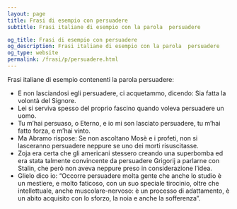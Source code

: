 ```yaml
---
layout: page
title: Frasi di esempio con persuadere 
subtitle: Frasi italiane di esempio con la parola  persuadere

og_title: Frasi di esempio con persuadere 
og_description: Frasi italiane di esempio con la parola  persuadere
og_type: website
permalink: /frasi/p/persuadere.html
---
```


Frasi italiane di esempio contenenti la parola persuadere:


- E non lasciandosi egli persuadere, ci acquetammo, dicendo: Sia fatta la volontà del Signore.
- Lei si serviva spesso del proprio fascino quando voleva persuadere un uomo.
- Tu m’hai persuaso, o Eterno, e io mi son lasciato persuadere, tu m’hai fatto forza, e m’hai vinto.
- Ma Abramo rispose: Se non ascoltano Mosè e i profeti, non si lasceranno persuadere neppure se uno dei morti risuscitasse.
- Zoja era certa che gli americani stessero creando una superbomba ed era stata talmente convincente da persuadere Grigorij a parlarne con Stalin, che però non aveva neppure preso in considerazione l’idea.
- Glielo dico io: “Occorre persuadere molta gente che anche lo studio è un mestiere, e molto faticoso, con un suo speciale tirocinio, oltre che intellettuale, anche muscolare-nervoso: è un processo di adattamento, è un abito acquisito con lo sforzo, la noia e anche la sofferenza”.
